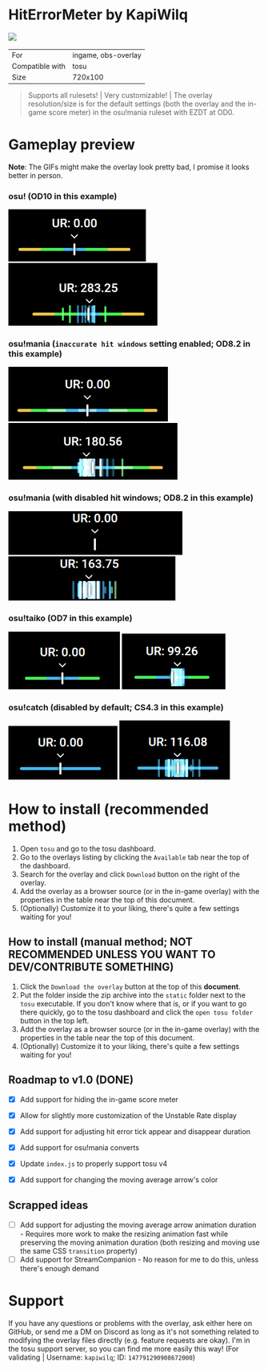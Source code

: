 # HitErrorMeter by KapiWilq

<a href="https://github.com/KapiWilq/HitErrorMeter/releases/latest/download/HitErrorMeter.by.KapiWilq.zip" target="_blank">
    <img height="35" src="https://img.shields.io/badge/Download_the_overlay-67A564?style=for-the-badge" />
</a>

|                 |                     |
| --------------- | ------------------- |
| For             | ingame, obs-overlay |
| Compatible with | tosu                |
| Size            | 720x100             |

> Supports all rulesets! | Very customizable! | The overlay resolution/size is for the default settings (both the overlay and the in-game score meter) in the osu!mania ruleset with EZDT at OD0.

# Gameplay preview

**Note**: The GIFs might make the overlay look pretty bad, I promise it looks better in person.

### osu! (OD10 in this example)

<img src=".github/images/osu_ruleset.png">  <img src=".github/gifs/osu_ruleset.gif">

### osu!mania (`inaccurate hit windows` setting enabled; OD8.2 in this example)

<img src=".github/images/mania_ruleset.png">  <img src=".github/gifs/mania_ruleset.gif">

### osu!mania (with disabled hit windows; OD8.2 in this example)

<img src=".github/images/mania_ruleset_no-hitwindows.png">  <img src=".github/gifs/mania_ruleset_no-hitwindows.gif">

### osu!taiko (OD7 in this example)

<img src=".github/images/taiko_ruleset.png">  <img src=".github/gifs/taiko_ruleset.gif">

### osu!catch (disabled by default; CS4.3 in this example)

<img src=".github/images/catch_ruleset.png">  <img src=".github/gifs/catch_ruleset.gif">

# How to install (recommended method)

1. Open `tosu` and go to the tosu dashboard.
2. Go to the overlays listing by clicking the `Available` tab near the top of the dashboard.
3. Search for the overlay and click `Download` button on the right of the overlay.
4. Add the overlay as a browser source (or in the in-game overlay) with the properties in the table near the top of this document.
5. (Optionally) Customize it to your liking, there's quite a few settings waiting for you!

## How to install (manual method; NOT RECOMMENDED UNLESS YOU WANT TO DEV/CONTRIBUTE SOMETHING)

1. Click the `Download the overlay` button at the top of this **document**.
2. Put the folder inside the zip archive into the `static` folder next to the `tosu` executable. If you don't know where that is, or if you want to go there quickly, go to the tosu dashboard and click the `open tosu folder` button in the top left.
3. Add the overlay as a browser source (or in the in-game overlay) with the properties in the table near the top of this document.
4. (Optionally) Customize it to your liking, there's quite a few settings waiting for you!

## Roadmap to v1.0 (DONE)
- [X] Add support for hiding the in-game score meter
- [X] Allow for slightly more customization of the Unstable Rate display
- [X] Add support for adjusting hit error tick appear and disappear duration
- [X] Add support for osu!mania converts
- [X] Update `index.js` to properly support tosu v4
- [X] Add support for changing the moving average arrow's color


## Scrapped ideas
- [ ] Add support for adjusting the moving average arrow animation duration - Requires more work to make the resizing animation fast while preserving the moving animation duration (both resizing and moving use the same CSS `transition` property)
- [ ] Add support for StreamCompanion - No reason for me to do this, unless there's enough demand

# Support

If you have any questions or problems with the overlay, ask either here on GitHub, or send me a DM on Discord as long as it's not something related to modifying the overlay files directly (e.g. feature requests are okay). I'm in the tosu support server, so you can find me more easily this way! (For validating | Username: `kapiwilq`; ID: `147791290908672000`)
